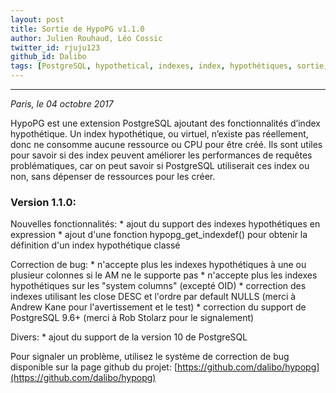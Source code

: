 ```yaml
---
layout: post
title: Sortie de HypoPG v1.1.0
author: Julien Rouhaud, Léo Cossic
twitter_id: rjuju123
github_id: Dalibo
tags: [PostgreSQL, hypothetical, indexes, index, hypothétiques, sortie, version, hypopg]
---
```


---
*Paris, le 04 octobre 2017*

HypoPG est une extension PostgreSQL ajoutant des fonctionnalités d’index hypothétique. Un index hypothétique, ou virtuel, n’existe pas réellement, donc ne consomme aucune ressource ou CPU pour être créé. Ils sont utiles pour savoir si des index peuvent améliorer les performances de requêtes problématiques, car on peut savoir si PostgreSQL utiliserait ces index ou non, sans dépenser de ressources pour les créer.

<!--MORE-->

### Version 1.1.0:

Nouvelles fonctionnalités:
    * ajout du support des indexes hypothétiques en expression
    * ajout d'une fonction hypopg_get_indexdef() pour obtenir la définition d'un index hypothétique classé
  
Correction de bug:
    * n'accepte plus les indexes hypothétiques à une ou plusieur colonnes si le AM ne le supporte pas
    * n'accepte plus les indexes hypothétiques sur les "system columns" (excepté OID)
    * correction des indexes utilisant les close DESC et l'ordre par default NULLS (merci à Andrew Kane pour l'avertissement et le test)
    * correction du support de PostgreSQL 9.6+ (merci à Rob Stolarz pour le signalement)

Divers:
    * ajout du support de la version 10 de PostgreSQL



Pour signaler un problème, utilisez le système de correction de bug disponible
sur la page github du projet:
[https://github.com/dalibo/hypopg](https://github.com/dalibo/hypopg)
